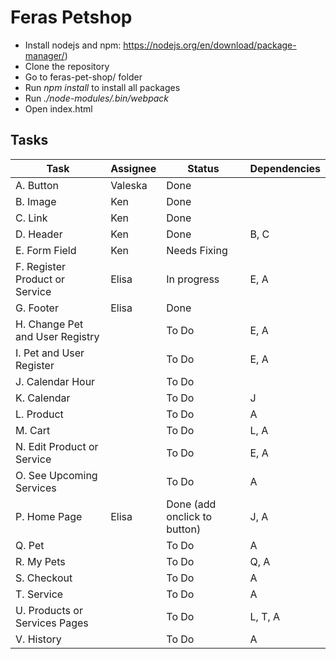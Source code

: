 # Feras Petshop

- Install nodejs and npm: https://nodejs.org/en/download/package-manager/)
- Clone the repository
- Go to feras-pet-shop/ folder
- Run _npm install_ to install all packages
- Run _./node-modules/.bin/webpack_
- Open index.html

## Tasks

| Task | Assignee | Status | Dependencies |
| ------------- | ------------- | ------------- | ------------- |
| A. Button  | Valeska | Done | |
| B. Image | Ken  | Done  | |
| C. Link | Ken  | Done  | |
| D. Header | Ken  | Done  | B, C |
| E.  Form Field | Ken  | Needs Fixing | |
| F. Register Product or Service | Elisa | In progress  | E, A |
| G. Footer  | Elisa  | Done  | |
| H. Change Pet and User Registry |   | To Do  |E, A |
| I. Pet and User Register |   | To Do  | E, A |
| J. Calendar Hour |   | To Do  | |
|K. Calendar | | To Do | J |
|L. Product | | To Do | A |
|M. Cart | | To Do | L, A |
|N. Edit Product or Service | | To Do | E, A |
|O. See Upcoming Services | | To Do | A |
|P. Home Page| Elisa | Done (add onclick to button) | J, A |
|Q. Pet| | To Do | A|
|R. My Pets | | To Do | Q, A |
|S. Checkout| | To Do |A |
|T. Service | | To Do | A|
|U. Products or Services Pages | | To Do | L, T, A |
|V. History| | To Do | A|
